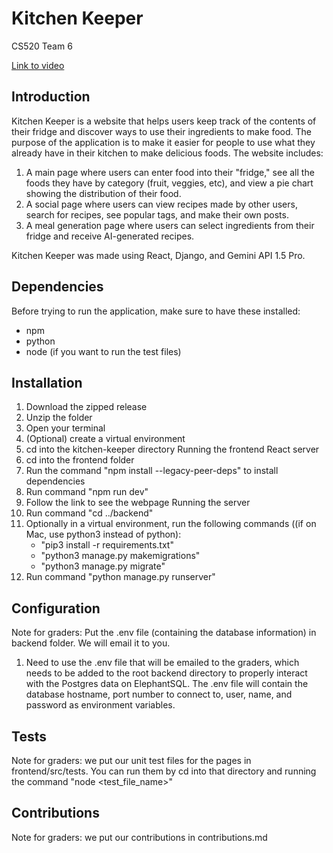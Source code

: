 # Kitchen Keeper
CS520 Team 6

[Link to video](https://www.example.com)

## Introduction

Kitchen Keeper is a website that helps users keep track of the contents of their fridge and discover ways to use their ingredients to make food. The purpose of the application is to make it easier for people to use what they already have in their kitchen to make delicious foods. The website includes:
1. A main page where users can enter food into their "fridge," see all the foods they have by category (fruit, veggies, etc), and view a pie chart showing the distribution of their food.
2. A social page where users can view recipes made by other users, search for recipes, see popular tags, and make their own posts.
3. A meal generation page where users can select ingredients from their fridge and receive AI-generated recipes.

Kitchen Keeper was made using React, Django, and Gemini API 1.5 Pro.
## Dependencies

Before trying to run the application, make sure to have these installed:
- npm
- python
- node (if you want to run the test files)

## Installation

1. Download the zipped release
2. Unzip the folder
3. Open your terminal
4. (Optional) create a virtual environment
5. cd into the kitchen-keeper directory
Running the frontend React server
6. cd into the frontend folder
7. Run the command "npm install --legacy-peer-deps" to install dependencies
8. Run command "npm run dev"
9. Follow the link to see the webpage
Running the server
10. Run command "cd ../backend"
11. Optionally in a virtual environment, run the following commands ((if on Mac, use python3 instead of python):
      - "pip3 install -r requirements.txt"
      - "python3 manage.py makemigrations"
      - "python3 manage.py migrate"
13. Run command "python manage.py runserver"

## Configuration
Note for graders: Put the .env file (containing the database information) in backend folder. We will email it to you.
1. Need to use the .env file that will be emailed to the graders, which needs to be added to the root backend directory to properly interact with the Postgres data on ElephantSQL.  The .env file will contain the database hostname, port number to connect to, user, name, and password as environment variables.

## Tests

Note for graders: we put our unit test files for the pages in frontend/src/tests. You can run them by cd into that directory and running the command "node <test_file_name>"

## Contributions

Note for graders: we put our contributions in contributions.md
